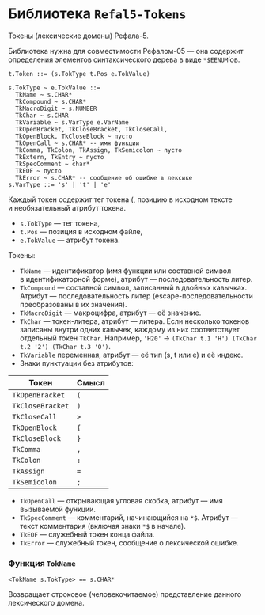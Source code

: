 Библиотека `Refal5-Tokens`
==========================

Токены (лексические домены) Рефала-5.

Библиотека нужна для совместимости Рефалом-05 — она содержит определения
элементов синтаксического дерева в виде `*$EENUM`’ов.

    t.Token ::= (s.TokType t.Pos e.TokValue)

    s.TokType ~ e.TokValue ::=
      TkName ~ s.CHAR*
      TkCompound ~ s.CHAR*
      TkMacroDigit ~ s.NUMBER
      TkChar ~ s.CHAR
      TkVariable ~ s.VarType e.VarName
      TkOpenBracket, TkCloseBracket, TkCloseCall,
      TkOpenBlock, TkCloseBlock ~ пусто
      TkOpenCall ~ s.CHAR* -- имя функции
      TkComma, TkColon, TkAssign, TkSemicolon ~ пусто
      TkExtern, TkEntry ~ пусто
      TkSpecComment ~ char*
      TkEOF ~ пусто
      TkError ~ s.CHAR* -- сообщение об ошибке в лексике
    s.VarType ::= 's' | 't' | 'e'

Каждый токен содержит тег токена (, позицию в исходном тексте и необязательный
атрибут токена.

* `s.TokType` — тег токена,
* `t.Pos` — позиция в исходном файле,
* `e.TokValue` — атрибут токена.

Токены:

* `TkName` — идентификатор (имя функции или составной символ в идентификаторной
  форме), атрибут — последовательность литер.
* `TkCompound` — составной символ, записанный в двойных кавычках. Атрибут —
  последовательность литер (escape-последовательности преобразованы в их
  значения).
* `TkMacroDigit` — макроцифра, атрибут — её значение.
* `TkChar` — токен-литера, атрибут — литера. Если несколько токенов записаны
  внутри одних кавычек, каждому из них соответствует отдельный токен `TkChar`.
  Например, `'H20'` → `(TkChar t.1 'H') (TkChar t.2 '2') (TkChar t.3 'O')`.
* `TkVariable` переменная, атрибут — её тип (s, t или e) и её индекс.
* Знаки пунктуации без атрибутов:

Токен            | Смысл
-----------------|-------
`TkOpenBracket`  | `(`
`TkCloseBracket` | `)`
`TkCloseCall`    | `>`
`TkOpenBlock`    | `{`
`TkCloseBlock`   | `}`
`TkComma`        | `,`
`TkColon`        | `:`
`TkAssign`       | `=`
`TkSemicolon`    | `;`

* `TkOpenCall` — открывающая угловая скобка, атрибут — имя вызываемой функции.
* `TkSpecComment` — комментарий, начинающийся на `*$`. Атрибут — текст
  комментария (включая знаки `*$` в начале).
* `TkEOF` — служебный токен конца файла.
* `TkError` — служебный токен, сообщение о лексической ошибке.


### Функция `TokName`

    <TokName s.TokType> == s.CHAR*

Возвращает строковое (человекочитаемое) представление данного лексического
домена.
